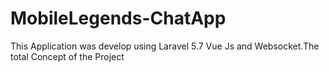 # MobileLegends-ChatApp
This Application was develop using Laravel 5.7 Vue Js and Websocket.The total Concept of the Project
